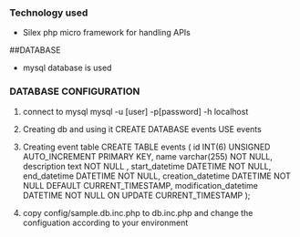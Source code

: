 ### Technology used

- Silex php micro framework for handling APIs


##DATABASE 

- mysql database is used

### DATABASE CONFIGURATION
1. connect to mysql
mysql -u [user] -p[password] -h localhost 

2. Creating db and using it
CREATE DATABASE events
USE events

3. Creating event table
CREATE TABLE events (
	id INT(6) UNSIGNED AUTO_INCREMENT PRIMARY KEY,
	name  varchar(255) NOT NULL,
	description text NOT NULL ,
	start_datetime DATETIME NOT NULL,
	end_datetime DATETIME NOT NULL,
	creation_datetime DATETIME NOT NULL DEFAULT CURRENT_TIMESTAMP,
	modification_datetime DATETIME NOT NULL ON UPDATE CURRENT_TIMESTAMP
);

4. copy config/sample.db.inc.php to db.inc.php and change the configuation according to your environment